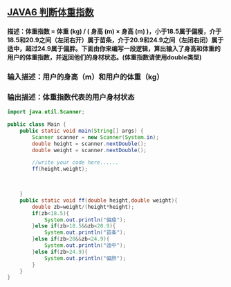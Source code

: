 ####  

## [ **JAVA6** **判断体重指数** ](https://www.nowcoder.com/practice/688f96cc38bb4a76996698d2f987b1b5?tpId=220&tqId=2109873&ru=%2Fpractice%2F3a90caee736a45e1ad70b1d4105dec5f&qru=%2Fta%2Fprimary-grammar-java%2Fquestion-ranking&sourceUrl=https%3A%2F%2Fwww.nowcoder.com%2Fexam%2Foj)

#### 描述：体重指数 = 体重 (kg) / ( 身高 (m) × 身高 (m) )，小于18.5属于偏瘦，介于18.5和20.9之间（左闭右开）属于苗条，介于20.9和24.9之间（左闭右闭）属于适中，超过24.9属于偏胖。下面由你来编写一段逻辑，算出输入了身高和体重的用户的体重指数，并返回他们的身材状态。(体重指数请使用double类型)

### 输入描述：用户的身高（m）和用户的体重（kg）

### 输出描述：体重指数代表的用户身材状态

```java
import java.util.Scanner;

public class Main {
    public static void main(String[] args) {
        Scanner scanner = new Scanner(System.in);
        double height = scanner.nextDouble();
        double weight = scanner.nextDouble();

        //write your code here......
        ff(height,weight);

        

    }
    public static void ff(double height,double weight){
        double zb=weight/(height*height);
        if(zb<18.5){
            System.out.println("偏瘦");
        }else if(zb>18.5&&zb<20.9){
            System.out.println("苗条");
        }else if(zb>20&&zb<24.9){
            System.out.println("适中");
        }else if(zb>24.9){
            System.out.println("偏胖");
        }
    }
}
```

